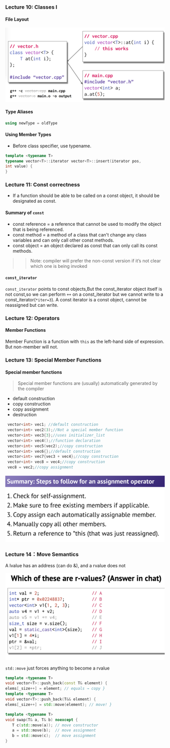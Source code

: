 ### Lecture 10: Classes I

#### File Layout

![](./images/1.png)


#### Type Aliases
```C++
using newType = oldType
```

#### Using Member Types

* Before class specifier, use typename.
```C++
template <typename T>
typename vector<T>::iterator vector<T>::insert(iterator pos,
int value) {
}
```

### Lecture 11: Const correctness

* If a function should be able to be called on a const object, it should be designated as const.


#### Summary of `const`
* const reference = a reference that cannot be used to modify the object that is being referenced.
* const method = a method of a class that can't change any class
variables and can only call other const methods.
* const object = an object declared as const that can only call its const methods.

>>Note: compiler will prefer the
non-const version if it’s not clear
which one is being invoked

#### `const_iterator`
`const_iterator` points to const objects,But the const_iterator object itself is not const,so we can perform `++` on a const_iterator but we cannot write to a const_iterator(`*iter=3`). A const iterator is a const object, cannot be reassigned but can write.


### Lecture 12: Operators

#### Member Functions
Member Function is a function with `this` as the left-hand side of expression. But non-member will not.


### Lecture 13: Special Member Functions

#### Special member functions
> Special member functions are (usually) automatically generated by the compiler

* default construction
* copy construction
* copy assignment
* destruction

```C++
 vector<int> vec1; //default construction
 vector<int> vec2(3);//Not a special member function
 vector<int> vec3{3};//uses initializer_list
 vector<int> vec4();//function declaration
 vector<int> vec5(vec2);//copy construction
 vector<int> vec6{};//default construction
 vector<int> vec7{vec3 + vec4};//copy construction
 vector<int> vec8 = vec4;//copy construction
 vec8 = vec2;//copy assignment
```

![](./images/2.png)


### Lecture 14：Move Semantics
A lvalue has an address (can do &), and a rvalue does not

![](./images/3.png)

`std::move` just forces anything to become a rvalue



```C++
template <typename T>
void vector<T>::push_back(const T& element) {
elems[_size++] = element; // equals → copy }
template <typename T>
void vector<T>::push_back(T&& element) {
elems[_size++] = std::move(element); // move! }
```

```C++
template <typename T>
void swap(T& a, T& b) noexcept {
   T c(std::move(a)); // move constructor
   a = std::move(b);  // move assignment
   b = std::move(c);  // move assignment
}

```
